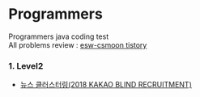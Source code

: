 # Programmers
Programmers java coding test  
All problems review : [esw-csmoon tistory](https://esw-csmoon.tistory.com/category/Coding%20Test/%ED%94%84%EB%A1%9C%EA%B7%B8%EB%9E%98%EB%A8%B8%EC%8A%A4)


### 1. Level2
- [뉴스 클러스터링(2018 KAKAO BLIND RECRUITMENT)](https://esw-csmoon.tistory.com/entry/201216-%EB%89%B4%EC%8A%A4-%ED%81%B4%EB%9F%AC%EC%8A%A4%ED%84%B0%EB%A7%81-2018-KAKAO-BLIND-RECRUITMENT)
